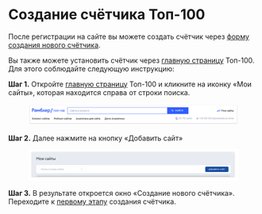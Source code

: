 # Создание счётчика Топ-100

После регистрации на сайте вы можете создать счётчик через [форму создания нового счётчика](https://stat.top100.rambler.ru/create).&#x20;

Вы также можете установить счётчик через [главную страницу](https://top100.rambler.ru/) Топ-100. Для этого соблюдайте следующую инструкцию:

**Шаг 1.** Откройте [главную страницу](https://top100.rambler.ru/) Топ-100 и кликните на иконку «Мои сайты», которая находится справа от строки поиска.

<figure><img src="../../.gitbook/assets/top100.rambler.ru_1.png" alt=""><figcaption></figcaption></figure>

**Шаг 2.** Далее нажмите на кнопку «Добавить сайт»

<figure><img src="../../.gitbook/assets/top100.rambler.ru_2.png" alt=""><figcaption></figcaption></figure>

**Шаг 3.** В результате откроется окно «Создание нового счётчика». Переходите к [первому этапу](1-yi-etap-sozdaniya-schyotchika.md) создания счётчика.
